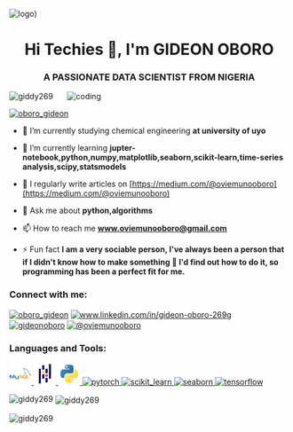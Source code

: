 ![logo](https://github.com/GIDDY269/GIDDY269/blob/main/GIDEON%20OBORO%20(1).png))
<h1 align="center">Hi Techies 👋, I'm GIDEON OBORO</h1>
<h3 align="center">A PASSIONATE DATA SCIENTIST FROM NIGERIA</h3>

<img align="right" alt ="coding" width = "400" src = "![image](https://user-images.githubusercontent.com/118819574/205965612-9c74844a-32c0-452a-a4fc-c55a7d808946.png)">

<p align="left"> <img src="https://komarev.com/ghpvc/?username=giddy269&label=Profile%20views&color=0e75b6&style=flat" alt="giddy269" /> </p>

<p align="left"> <a href="https://twitter.com/oboro_gideon" target="blank"><img src="https://img.shields.io/twitter/follow/oboro_gideon?logo=twitter&style=for-the-badge" alt="oboro_gideon" /></a> </p>

- 🔭 I’m currently studying chemical engineering **at university of uyo**

- 🌱 I’m currently learning **jupter-notebook,python,numpy,matplotlib,seaborn,scikit-learn,time-series analysis,scipy,statsmodels**

- 📝 I regularly write articles on [https://medium.com/@oviemunooboro](https://medium.com/@oviemunooboro)

- 💬 Ask me about **python,algorithms**

- 📫 How to reach me **www.oviemunooboro@gmail.com**

- ⚡ Fun fact **I am a very sociable person, I've always been a person that if I didn't know how to make something 🔎 I'd find out how to do it, so programming has been a perfect fit for me.**


<h3 align="left">Connect with me:</h3>
<p align="left">
<a href="https://twitter.com/oboro_gideon" target="blank"><img align="center" src="https://raw.githubusercontent.com/rahuldkjain/github-profile-readme-generator/master/src/images/icons/Social/twitter.svg" alt="oboro_gideon" height="30" width="40" /></a>
<a href="https://linkedin.com/in/www.linkedin.com/in/gideon-oboro-269g" target="blank"><img align="center" src="https://raw.githubusercontent.com/rahuldkjain/github-profile-readme-generator/master/src/images/icons/Social/linked-in-alt.svg" alt="www.linkedin.com/in/gideon-oboro-269g" height="30" width="40" /></a>
<a href="https://kaggle.com/gideonoboro" target="blank"><img align="center" src="https://raw.githubusercontent.com/rahuldkjain/github-profile-readme-generator/master/src/images/icons/Social/kaggle.svg" alt="gideonoboro" height="30" width="40" /></a>
<a href="https://medium.com/@oviemunooboro" target="blank"><img align="center" src="https://raw.githubusercontent.com/rahuldkjain/github-profile-readme-generator/master/src/images/icons/Social/medium.svg" alt="@oviemunooboro" height="30" width="40" /></a>
</p>

<h3 align="left">Languages and Tools:</h3>
<p align="left"> <a href="https://www.mysql.com/" target="_blank" rel="noreferrer"> <img src="https://raw.githubusercontent.com/devicons/devicon/master/icons/mysql/mysql-original-wordmark.svg" alt="mysql" width="40" height="40"/> </a> <a href="https://pandas.pydata.org/" target="_blank" rel="noreferrer"> <img src="https://raw.githubusercontent.com/devicons/devicon/2ae2a900d2f041da66e950e4d48052658d850630/icons/pandas/pandas-original.svg" alt="pandas" width="40" height="40"/> </a> <a href="https://www.python.org" target="_blank" rel="noreferrer"> <img src="https://raw.githubusercontent.com/devicons/devicon/master/icons/python/python-original.svg" alt="python" width="40" height="40"/> </a> <a href="https://pytorch.org/" target="_blank" rel="noreferrer"> <img src="https://www.vectorlogo.zone/logos/pytorch/pytorch-icon.svg" alt="pytorch" width="40" height="40"/> </a> <a href="https://scikit-learn.org/" target="_blank" rel="noreferrer"> <img src="https://upload.wikimedia.org/wikipedia/commons/0/05/Scikit_learn_logo_small.svg" alt="scikit_learn" width="40" height="40"/> </a> <a href="https://seaborn.pydata.org/" target="_blank" rel="noreferrer"> <img src="https://seaborn.pydata.org/_images/logo-mark-lightbg.svg" alt="seaborn" width="40" height="40"/> </a> <a href="https://www.tensorflow.org" target="_blank" rel="noreferrer"> <img src="https://www.vectorlogo.zone/logos/tensorflow/tensorflow-icon.svg" alt="tensorflow" width="40" height="40"/> </a> </p>

<p><img align="left" src="https://github-readme-stats.vercel.app/api/top-langs?username=giddy269&show_icons=true&locale=en&layout=compact" alt="giddy269" /></p>

<p>&nbsp;<img align="center" src="https://github-readme-stats.vercel.app/api?username=giddy269&show_icons=true&locale=en" alt="giddy269" /></p>

<p><img align="center" src="https://github-readme-streak-stats.herokuapp.com/?user=giddy269&" alt="giddy269" /></p>
